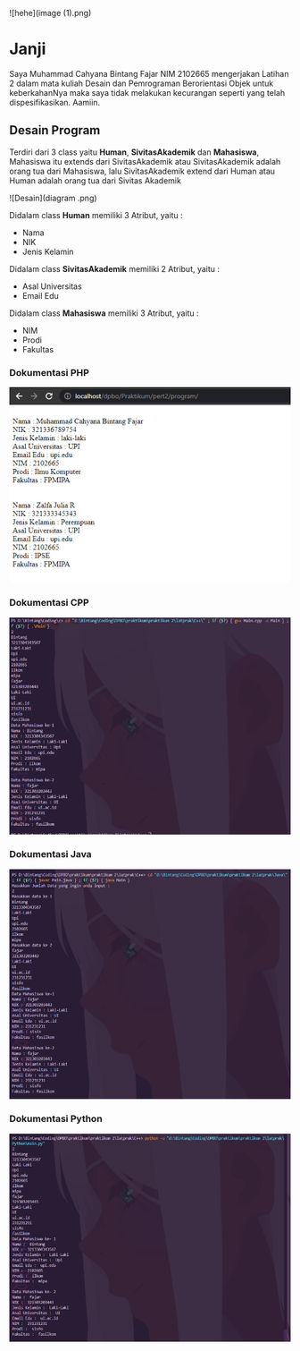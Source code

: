 ![hehe](image (1).png)

# Janji
Saya Muhammad Cahyana Bintang Fajar NIM 2102665 mengerjakan Latihan 2 dalam mata kuliah Desain dan Pemrograman Berorientasi Objek untuk keberkahanNya maka saya tidak melakukan kecurangan seperti yang telah dispesifikasikan. Aamiin.

## Desain Program 
Terdiri dari 3 class yaitu **Human**, **SivitasAkademik** dan  **Mahasiswa**, Mahasiswa itu extends dari SivitasAkademik atau SivitasAkademik adalah orang tua dari Mahasiswa, lalu SivitasAkademik extend dari Human atau Human adalah orang tua dari Sivitas Akademik

![Desain](diagram .png)

Didalam class **Human** memiliki 3 Atribut, yaitu : 
* Nama
* NIK
* Jenis Kelamin 

Didalam class **SivitasAkademik** memiliki 2 Atribut, yaitu : 
* Asal Universitas
* Email Edu

Didalam class **Mahasiswa** memiliki 3 Atribut, yaitu : 
* NIM
* Prodi
* Fakultas 

### Dokumentasi PHP
![PHP program](PHP/ss.png)


### Dokumentasi CPP
![CPP program](C++/ss.png)

### Dokumentasi Java
![Java program](Java/ss.png)

### Dokumentasi Python
![Python program](Python/ss.png)


